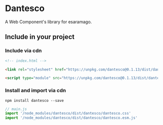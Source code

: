 # Dantesco
A Web Component's library for esaramago.

## Include in your project

### Include via cdn
```html
<!-- index.html -->

<link rel="stylesheet" href="https://unpkg.com/dantesco@0.1.13/dist/dantesco/dantesco.css">

<script type="module" src="https://unpkg.com/dantesco@0.1.13/dist/dantesco/dantesco.esm.js"></script>
```

### Install and import via cdn
```node
npm install dantesco --save
```

```js
// main.js
import '/node_modules/dantesco/dist/dantesco/dantesco.css'
import '/node_modules/dantesco/dist/dantesco/dantesco.esm.js'
```